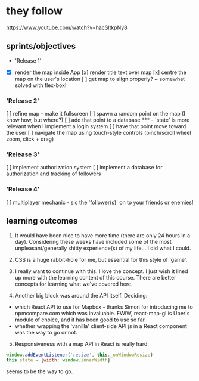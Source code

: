 # they follow
https://www.youtube.com/watch?v=hacSltkpNy8

## sprints/objectives

* 'Release 1'

*[x] render the map inside App
[x] render title text over map
[x] centre the map on the user's location
[ ] get map to align properly? ~ somewhat solved with flex-box!

### 'Release 2'

[ ] refine map - make it fullscreen
[ ] spawn a random point on the map (I know how, but where?)
[ ] add that point to a database *** - 'state' is more relevant when I implement a login system
[ ] have that point move toward the user
[ ] navigate the map using touch-style controls (pinch/scroll wheel zoom, click + drag)

### 'Release 3'

[ ] implement authorization system
[ ] implement a database for authorization and tracking of followers

### 'Release 4'

[ ] multiplayer mechanic - sic the 'follower(s)' on to your friends or enemies!

## learning outcomes

1. It would have been nice to have more time (there are only 24 hours in a day). Considering these weeks have included some of the most unpleasant/generally shitty experience(s) of my life... I did what I could.

2. CSS is a huge rabbit-hole for me, but essential for this style of 'game'.

3. I really want to continue with this. I love the concept. I just wish it lined up more with the learning content of this course. There are better concepts for learning what we've covered here.

4. Another big block was around the API itself. Deciding:
  * which React API to use for Mapbox - thanks Simon for introducing me to npmcompare.com which was invaluable. FWIW, react-map-gl is Uber's module of choice, and it has been good to use so far.
  * whether wrapping the 'vanilla' client-side API js in a React component was the way to go or not.
  
5. Responsiveness with a map API in React is really hard:
```js
window.addEventListener('resize', this._onWindowResize)
this.state = {width: window.innerWidth}
```
  seems to be the way to go.
